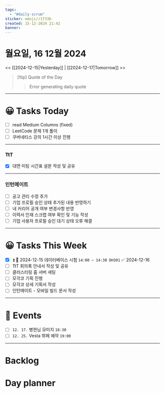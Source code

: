 ```yaml
---
tags:
  - "#daily-scrum"
sticker: emoji//1f33b
created: 15-12-2024 21:42
banner:
---
```

# 월요일, 16 12월 2024
<< [[2024-12-15|Yesterday]] | [[2024-12-17|Tomorrow]] >>

> [!tip] Quote of the Day  
> > Error generating daily quote

---
#  😀 Tasks Today
- [ ] read Medium Columns (fixed)
- [ ] LeetCode 문제 1개 풀이
- [ ] 쿠버네티스 강의 1시간 이상 진행
---
### TtT
- [x] 대면 미팅 시간표 설문 작성 및 공유

---
### 인턴메이트
- [ ] 공고 관리 수정 추가
- [ ] 기업 프로필 승인 상태 추가된 내용 반영하기
- [ ] 내 커리어 공개 여부 변경사항 반영
- [ ] 이력서 인재 스크랩 여부 확인 및 기능 작성
- [ ] 기업 사용자 프로필 승인 대기 상태 오류 해결
---
#  😀 Tasks This Week
- [x] ⏫  🛫 2024-12-15 데이터베이스 시험 `14:00 ~ 14:30 DH301` ✅ 2024-12-16
- [ ] TtT 회의록 안내서 작성 및 공유
- [ ] 클러스터링 홈 서버 세팅
- [ ] 모각코 기획 진행
- [ ] 모각코 상세 기획서 작성
- [ ] 인턴메이트 - 모바일 빌드 문서 작성
---
# 🥳 Events 
- [ ] `12. 17.` 병현님 모미지 `18:30`
- [ ] `12. 25.`  Vesta 뷔페 예약 `19:00` 
---
# Backlog

# Day planner
